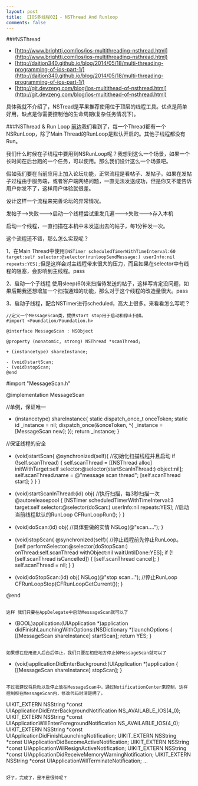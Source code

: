 ```yaml
---
layout: post
title: 【IOS多线程02】- NSThread And Runloop
comments: false
---
```


###NSThread

* [http://www.brighttj.com/ios/ios-multithreading-nsthread.html](http://www.brighttj.com/ios/ios-multithreading-nsthread.html)
* [http://daition340.github.io/blog/2014/05/18/multi-threading-programming-of-ios-part-1/](http://daition340.github.io/blog/2014/05/18/multi-threading-programming-of-ios-part-1/)
* [http://git.devzeng.com/blog/ios-multithead-of-nsthread.html](http://git.devzeng.com/blog/ios-multithead-of-nsthread.html)

具体我就不介绍了，NSTread是苹果推荐使用位于顶层的线程工具。优点是简单好用，缺点是你需要控制他的生命周期(复杂任务情况下)。

###NSThread & Run Loop
[前边](http://shuvigoss.github.io/blogs/2015/05/20/About%20Runloop.html)我们看到了，每一个Thread都有一个NSRunLoop，除了Main Thread的RunLoop是默认开启的。其他子线程都没有Run。

我们什么时候在子线程中要用到NSRunLoop呢？我想到这么一个场景，如果一个长时间在后台跑的一个任务，可以使用。那么我们设计这么一个场景吧。

假如我们要在当前应用上加入论坛功能，正常流程是看帖子、发帖子。如果在发帖子过程由于服务端，或者客户端网络问题，一直无法发送成功，但是你又不能告诉用户你发不了，这样用户体验就很差。

设计这样一个流程来完善论坛的异常情况。

发帖子-->失败--->启动一个线程尝试重发几遍--->失败--->存入本机 

启动一个线程，一直扫描在本机中未发送出去的帖子，每1分钟发一次。

这个流程还不错，那么怎么实现呢？

1、在Main Thread中使用`[NSTimer scheduledTimerWithTimeInterval:60 target:self selector:@selector(runloopSendMessage:) userInfo:nil repeats:YES];`但是这样会对主线程带来很大的压力，而且如果在selector中有线程的阻塞，会影响到主线程。pass

2、启动一个子线程 使用sleep(60)来扫描待发送的帖子，这样写肯定没问题，如果后期我还想增加一个扫描通知的功能，那么对于这个线程的改造量很大。pass

3、启动子线程，配合NSTimer进行scheduled，高大上很多。来看看怎么写呢？

```
//定义一个MessageScan类，提供start stop用于启动和停止扫描。
#import <Foundation/Foundation.h>

@interface MessageScan : NSObject

@property (nonatomic, strong) NSThread *scanThread;

+ (instancetype) shareInstance;

- (void)startScan;
- (void)stopScan;
@end

```
#import "MessageScan.h"

@implementation MessageScan

//单例，保证唯一
+ (instancetype) shareInstance{
  static dispatch_once_t onceToken;
  static id _instance = nil;
  dispatch_once(&onceToken, ^{
    _instance = [MessageScan new];
  });
  return _instance;
}

//保证线程的安全
- (void)startScan{
  @synchronized(self){
    //初始化扫描线程并且启动
    if (!self.scanThread) {
      self.scanThread = [[NSThread alloc] initWithTarget:self selector:@selector(startScanInThread:) object:nil];
      self.scanThread.name = @"message scan thread";
      [self.scanThread start];
    }
  }
}

- (void)startScanInThread:(id) obj{
  //执行扫描，每3秒扫描一次
  @autoreleasepool {
    [NSTimer scheduledTimerWithTimeInterval:3 target:self selector:@selector(doScan:) userInfo:nil repeats:YES];
    //启动当前线程默认的RunLoop
    CFRunLoopRun();
  }
}

- (void)doScan:(id) obj{
  //具体要做的实情
  NSLog(@"scan....");
}

- (void)stopScan{
  @synchronized(self){
    //停止线程前先停止RunLoop。
    [self performSelector:@selector(doStopScan:) onThread:self.scanThread withObject:nil waitUntilDone:YES];
    if (![self.scanThread isCancelled]) {
      [self.scanThread cancel];
    }
    self.scanThread = nil;
  }
}

- (void)doStopScan:(id) obj{
  NSLog(@"stop scan...");
  //停止RunLoop
  CFRunLoopStop(CFRunLoopGetCurrent());
}

@end

```

这样 我们只要在AppDelegate中启动MessageScan就可以了

```
- (BOOL)application:(UIApplication *)application didFinishLaunchingWithOptions:(NSDictionary *)launchOptions {
  [[MessageScan shareInstance] startScan];
  return YES;
}
```

如果想在应用进入后台后停止，我们只要在相应地方停止掉MessageScan就可以了

```
- (void)applicationDidEnterBackground:(UIApplication *)application {
  [[MessageScan shareInstance] stopScan];
}
```

不过我建议将启动以及停止放在MessageScan中，通过NotificationCenter来控制，这样控制权在MessageScan内，修改代码时清楚明了。
```
UIKIT_EXTERN NSString *const UIApplicationDidEnterBackgroundNotification       NS_AVAILABLE_IOS(4_0);
UIKIT_EXTERN NSString *const UIApplicationWillEnterForegroundNotification      NS_AVAILABLE_IOS(4_0);
UIKIT_EXTERN NSString *const UIApplicationDidFinishLaunchingNotification;
UIKIT_EXTERN NSString *const UIApplicationDidBecomeActiveNotification;
UIKIT_EXTERN NSString *const UIApplicationWillResignActiveNotification;
UIKIT_EXTERN NSString *const UIApplicationDidReceiveMemoryWarningNotification;
UIKIT_EXTERN NSString *const UIApplicationWillTerminateNotification;
...
```

好了，完成了，是不是很帅呢？
